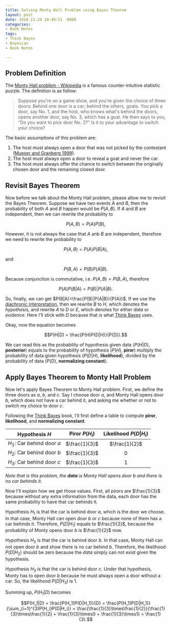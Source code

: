 ```yaml
---
title: Solving Monty Hall Problem using Bayes Theorem
layout: post
date: 2018-11-24 10:49:51 -0800
categories:
- Book Notes
tags:
- Think Bayes
- Bayesian
- Book Notes

---
```

## Problem Definition

The [Monty Hall problem - Wikipedia](https://en.wikipedia.org/wiki/Monty_Hall_problem) is a famous counter-intuitive statistic puzzle. The definition is as follow:

> Suppose you're on a game show, and you're given the choice of three doors: Behind one door is a car; behind the others, goats. You pick a door, say No. 1, and the host, who knows what's behind the doors, opens another door, say No. 3, which has a goat. He then says to you, "Do you want to pick door No. 2?" Is it to your advantage to switch your choice? 

The basic assumptions of this problem are:

1.  The host must always open a door that was not picked by the contestant ([Mueser and Granberg 1999](https://en.wikipedia.org/wiki/Monty_Hall_problem#refMueserandGranberg1999)).
2.  The host must always open a door to reveal a goat and never the car.
3.  The host must always offer the chance to switch between the originally chosen door and the remaining closed door.

## Revisit Bayes Theorem

Now before we talk about the Monty Hall problem, please allow me to revisit the Bayes Theorem. Suppose we have two events $A$ and $B$, then the probability of both $A$ and $B$ happen would be $P(A,B)$. If $A$ and $B$ are independent, then we can rewrite the probability to

$$P(A,B) = P(A)P(B),$$

However, it is not always the case that $A$ anb $B$ are independent, therefore we need to rewrite the probability to

$$P(A,B) = P(A)P(B|A),$$

and 

$$P(B,A) = P(B)P(A|B).$$

Because conjunction is commutative, i.e. $P(A,B) = P(B,A)$, therefore

$$P(A)P(B|A) = P(B)|P(A|B).$$

So, finally, we can get $P(B|A)=\frac{P(B)|P(A|B)}{P(A)}$. If we use the [diachronic interpretation](https://u.osu.edu/jeon.96/personal-projects/math/bayesian-statistics-diachronic-interpretation/), then we rewrite $B$ to $H$, which denotes the _hypothesis_, and rewrite $A$ to $D$ or $E$, which denotes for either _data_ or _evidence_. Here I'll stick with $D$ because that is what [Think Bayes](https://www.amazon.com/Think-Bayes-Bayesian-Statistics-Python/dp/1449370780) uses.

Okay, now the equation becomes

$$P(H|D) = \frac{P(H)P(D|H)}{P(D)}.$$

We can read this as the probability of hypothesis given data ($P(H|D)$, **posterior**) equals to the probability of hypothesis ($P(H)$, **piror**) multiply the probability of data given hypothesis ($P(D|H)$, **likelihood**), divided by the probability of data ($P(D)$, **normalizing constant**).

## Apply Bayes Theorem to Monty Hall Problem

Now let's apply Bayes Theorem to Monty Hall problem. First, we define the three doors as $a$, $b$, and $c$. Say I choose door $a$, and Monty Hall opens door $b$, which does not have a car behind it, and asking me whether or not to switch my choice to door $c$.

Following the [Think Bayes](https://www.amazon.com/Think-Bayes-Bayesian-Statistics-Python/dp/1449370780) book, I'll first define a table to compute **piror**, **likelihood**, and **normalizing constant**.

| Hypothesis $H$             | Piror $P(H_i)$ | Likelihood $P(D\|H_i)$ |
| -------------------------- |:--------------:|:----------------------:|
| $H_1$: Car behind door $a$ | $\frac{1}{3}$  |     $\frac{1}{2}$      |
| $H_2$: Car behind door $b$ | $\frac{1}{3}$  |          $0$           |
| $H_3$: Car behind door $c$ | $\frac{1}{3}$  |          $1$           |
_Note that is this problem, the **data** is Monty Hall opens door $b$ and there is no car behinds it._

Now I'll explain how we get those values. First, all pirors are $\frac{1}{3}$ because without any extra information from the data, each door has the same probability to have that car behinds it.

Hypothesis $H_1$ is that the car is behind door $a$, which is the door we choose. In that case, Monty Hall can open door $b$ or $c$ because none of them has a car behinds it. Therefore, $P(D|H_1)$ equals to $\frac{1}{2}$, because the probability of Monty opens door $b$ is $\frac{1}{2}$ now.

Hypothesis $H_2$ is that the car is behind door $b$. In that case, Monty Hall can not open door $b$ and show there is no car behind $b$. Therefore, the likelihood $P(D|H_2)$ should be zero because the _data_ simply can not exist given the hypothesis.

Hypothesis $H_3$ is that the car is behind door $c$. Under that hypothesis, Monty has to open door $b$ because he must always open a door without a car. So, the likelihood $P(D|H_3)$ is $1$.

Summing up, $P(H_1|D)$ becomes

$$P(H_1|D) = \frac{P(H_1)P(D|H_1)}{D} = \frac{P(H_1)P(D|H_1)}{\sum_{i=1}^{3}P(H_i)P(D|H_i)} = \frac{\frac{1}{3}\times\frac{1}{2}}{\frac{1}{3}\times\frac{1}{2} + \frac{1}{3}\times0 + \frac{1}{3}\times1} = \frac{1}{3}.$$